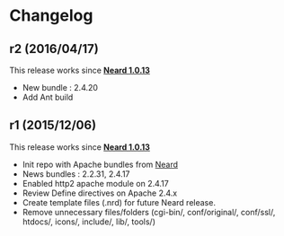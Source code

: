 # Changelog

## r2 (2016/04/17)

This release works since **[Neard 1.0.13](https://github.com/crazy-max/neard/releases/tag/v1.0.13)**

* New bundle : 2.4.20
* Add Ant build

## r1 (2015/12/06)

This release works since **[Neard 1.0.13](https://github.com/crazy-max/neard/releases/tag/v1.0.13)**

* Init repo with Apache bundles from [Neard](https://github.com/crazy-max/neard)
* News bundles : 2.2.31, 2.4.17
* Enabled http2 apache module on 2.4.17
* Review Define directives on Apache 2.4.x
* Create template files (.nrd) for future Neard release.
* Remove unnecessary files/folders (cgi-bin/, conf/original/, conf/ssl/, htdocs/, icons/, include/, lib/, tools/)

